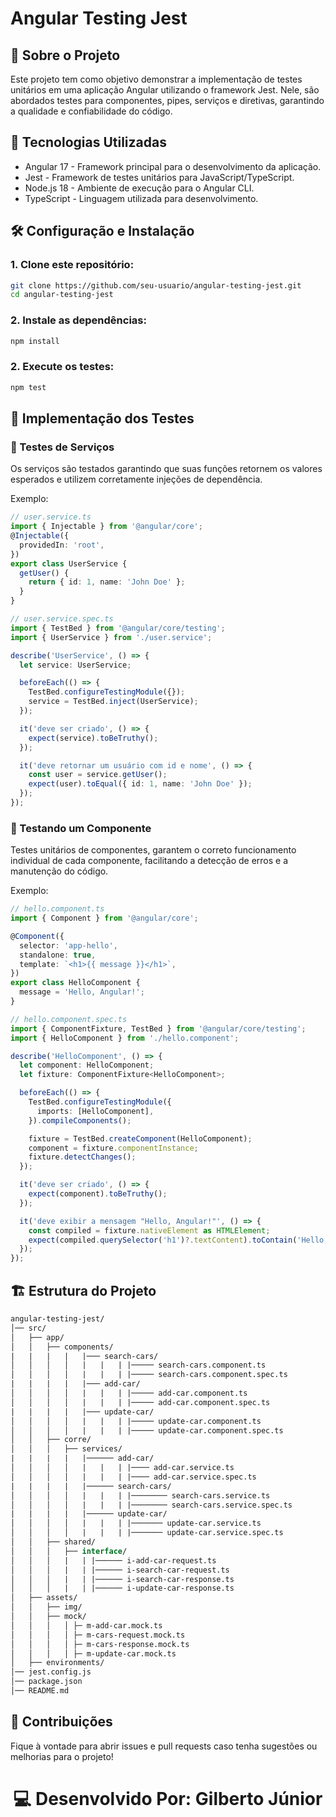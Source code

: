 # Angular Testing Jest

## 📌 Sobre o Projeto

Este projeto tem como objetivo demonstrar a implementação de testes unitários em uma aplicação Angular utilizando o framework Jest. Nele, são abordados testes para componentes, pipes, serviços e diretivas, garantindo a qualidade e confiabilidade do código.

## 🚀 Tecnologias Utilizadas
- Angular 17 - Framework principal para o desenvolvimento da aplicação.
- Jest - Framework de testes unitários para JavaScript/TypeScript.
- Node.js 18 - Ambiente de execução para o Angular CLI.
- TypeScript - Linguagem utilizada para desenvolvimento.



## 🛠️ Configuração e Instalação
### 1. Clone este repositório:
```sh
git clone https://github.com/seu-usuario/angular-testing-jest.git
cd angular-testing-jest
```

### 2. Instale as dependências:
```sh
npm install
```

### 2. Execute os testes:
```sh
npm test
```

## 🧪 Implementação dos Testes

### 🔹 Testes de Serviços

Os serviços são testados garantindo que suas funções retornem os valores esperados e utilizem corretamente injeções de dependência.

Exemplo:
```typescript
// user.service.ts
import { Injectable } from '@angular/core';
@Injectable({
  providedIn: 'root',
})
export class UserService {
  getUser() {
    return { id: 1, name: 'John Doe' };
  }
}

// user.service.spec.ts
import { TestBed } from '@angular/core/testing';
import { UserService } from './user.service';

describe('UserService', () => {
  let service: UserService;

  beforeEach(() => {
    TestBed.configureTestingModule({});
    service = TestBed.inject(UserService);
  });

  it('deve ser criado', () => {
    expect(service).toBeTruthy();
  });

  it('deve retornar um usuário com id e nome', () => {
    const user = service.getUser();
    expect(user).toEqual({ id: 1, name: 'John Doe' });
  });
});


```
### 📌 Testando um Componente

Testes unitários de componentes, garantem o correto funcionamento individual de cada componente, facilitando a detecção de erros e a manutenção do código.

Exemplo:
```ts
// hello.component.ts
import { Component } from '@angular/core';

@Component({
  selector: 'app-hello',
  standalone: true,
  template: `<h1>{{ message }}</h1>`,
})
export class HelloComponent {
  message = 'Hello, Angular!';
}

// hello.component.spec.ts
import { ComponentFixture, TestBed } from '@angular/core/testing';
import { HelloComponent } from './hello.component';

describe('HelloComponent', () => {
  let component: HelloComponent;
  let fixture: ComponentFixture<HelloComponent>;

  beforeEach(() => {
    TestBed.configureTestingModule({
      imports: [HelloComponent],
    }).compileComponents();

    fixture = TestBed.createComponent(HelloComponent);
    component = fixture.componentInstance;
    fixture.detectChanges();
  });

  it('deve ser criado', () => {
    expect(component).toBeTruthy();
  });

  it('deve exibir a mensagem "Hello, Angular!"', () => {    
    const compiled = fixture.nativeElement as HTMLElement;
    expect(compiled.querySelector('h1')?.textContent).toContain('Hello, Angular!');
  });
});


```

## 🏗️ Estrutura do Projeto

```graphql
angular-testing-jest/
│── src/
│   ├── app/
│   │   ├── components/
|   |   |   |   |─── search-cars/
│   │   │   │   |   |   | |───── search-cars.component.ts
│   │   │   │   |   |   | |───── search-cars.component.spec.ts
|   |   |   |   |─── add-car/
│   │   │   │   |   |   | |───── add-car.component.ts
│   │   │   │   |   |   | |───── add-car.component.spec.ts
|   |   |   |   |─── update-car/
│   │   │   │   |   |   | |───── update-car.component.ts
│   │   │   │   |   |   | |───── update-car.component.spec.ts
│   │   ├── corre/
│   │   │   ├── services/
|   |   |   |   |────── add-car/
│   │   │   │   |   |   | |──── add-car.service.ts
│   │   │   │   |   |   | |──── add-car.service.spec.ts
|   |   |   |   |────── search-cars/
│   │   │   │   |   |   | |──────── search-cars.service.ts
│   │   │   │   |   |   | |──────── search-cars.service.spec.ts
|   |   |   |   |────── update-car/
│   │   │   │   |   |   | |─────── update-car.service.ts
│   │   │   │   |   |   | |─────── update-car.service.spec.ts
│   │   ├── shared/
│   │   │   ├── interface/
│   │   │   |   | |────── i-add-car-request.ts
│   │   │   |   | |────── i-search-car-request.ts
│   │   │   |   | |────── i-search-car-response.ts
│   │   │   |   | |────── i-update-car-response.ts
│   ├── assets/
│   │   ├── img/
│   │   ├── mock/
│   │   │   │ ├─ m-add-car.mock.ts
│   │   │   │ ├─ m-cars-request.mock.ts
│   │   │   │ ├─ m-cars-response.mock.ts
│   │   │   │ ├─ m-update-car.mock.ts
│   ├── environments/
│── jest.config.js
│── package.json
│── README.md

```

## 📌 Contribuições

Fique à vontade para abrir issues e pull requests caso tenha sugestões ou melhorias para o projeto!



<h1 align="center">💻 Desenvolvido Por: Gilberto Júnior</h1>

